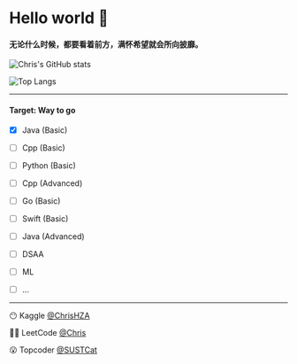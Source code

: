 # Hello world 🥳

#### 无论什么时候，都要看着前方，满怀希望就会所向披靡。

![Chris's GitHub stats](https://github-readme-stats.vercel.app/api?username=HeZean&count_private=true&show_icons=true)

![Top Langs](https://github-readme-stats.vercel.app/api/top-langs/?username=HeZean&layout=compact)

---

#### Target: Way to go

- [x] Java (Basic)
- [ ] Cpp (Basic)
- [ ] Python (Basic)
- [ ] Cpp (Advanced)
- [ ] Go (Basic)
- [ ] Swift (Basic)
- [ ] Java (Advanced)
- [ ] DSAA
- [ ] ML
- [ ] ...


---

😶 Kaggle [@ChrisHZA](https://www.kaggle.com/chrishza)

😶‍🌫️ LeetCode [@Chris](https://leetcode-cn.com/u/chris-eh/)

😮 Topcoder [@SUSTCat](https://www.topcoder.com/members/SUSTCat)
